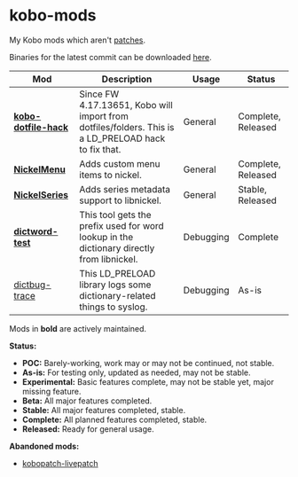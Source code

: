 # kobo-mods
My Kobo mods which aren't [patches](https://github.com/pgaskin/kobopatch-patches/releases/latest).

Binaries for the latest commit can be downloaded [here](https://ci.appveyor.com/project/pgaskin/kobo-mods/build/artifacts).

| Mod | Description | Usage | Status |
| --- | --- | --- | --- |
| **[kobo-dotfile-hack](./kobo-dotfile-hack)** | Since FW 4.17.13651, Kobo will import from dotfiles/folders. This is a LD_PRELOAD hack to fix that. | General | Complete, Released |
| **[NickelMenu](https://go.pgaskin.net/kobo/nm)** | Adds custom menu items to nickel. | General | Complete, Released |
| **[NickelSeries](./NickelSeries)** | Adds series metadata support to libnickel. | General | Stable, Released |
| **[dictword-test](./dictword-test)** | This tool gets the prefix used for word lookup in the dictionary directly from libnickel. | Debugging | Complete |
| [dictbug-trace](./dictbug-trace) | This LD_PRELOAD library logs some dictionary-related things to syslog. | Debugging | As-is |

Mods in **bold** are actively maintained.

**Status:**
- **POC:** Barely-working, work may or may not be continued, not stable.
- **As-is:** For testing only, updated as needed, may not be stable.
- **Experimental:** Basic features complete, may not be stable yet, major missing feature.
- **Beta:** All major features completed.
- **Stable:** All major features completed, stable.
- **Complete:** All planned features completed, stable.
- **Released:** Ready for general usage.

**Abandoned mods:**
- [kobopatch-livepatch](https://github.com/pgaskin/kobo-mods/commit/777cfe6637d69fdc59905c5c357f520f5e73ab28)
